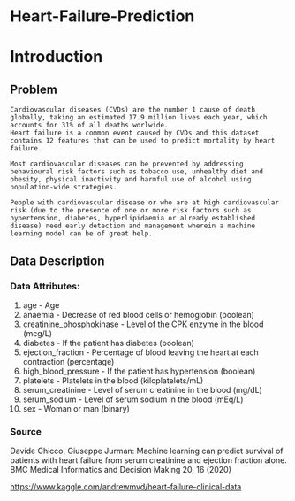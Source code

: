 # Heart-Failure-Prediction

# Introduction

## **Problem**  
    
    Cardiovascular diseases (CVDs) are the number 1 cause of death globally, taking an estimated 17.9 million lives each year, which accounts for 31% of all deaths worlwide.
    Heart failure is a common event caused by CVDs and this dataset contains 12 features that can be used to predict mortality by heart failure.

    Most cardiovascular diseases can be prevented by addressing behavioural risk factors such as tobacco use, unhealthy diet and obesity, physical inactivity and harmful use of alcohol using population-wide strategies.
    
    People with cardiovascular disease or who are at high cardiovascular risk (due to the presence of one or more risk factors such as hypertension, diabetes, hyperlipidaemia or already established disease) need early detection and management wherein a machine learning model can be of great help.

## **Data Description**

### **Data Attributes:**
1. age - Age
2. anaemia - Decrease of red blood cells or hemoglobin (boolean) 
3. creatinine_phosphokinase - Level of the CPK enzyme in the blood (mcg/L)
4. diabetes - If the patient has diabetes (boolean)
5. ejection_fraction - Percentage of blood leaving the heart at each contraction (percentage)
6. high_blood_pressure - If the patient has hypertension (boolean)
7. platelets - Platelets in the blood (kiloplatelets/mL)
8. serum_creatinine -  Level of serum creatinine in the blood (mg/dL)
10. serum_sodium - Level of serum sodium in the blood (mEq/L)
11. sex - Woman or man (binary)

### **Source**
Davide Chicco, Giuseppe Jurman: Machine learning can predict survival of patients with heart failure from serum creatinine and ejection fraction alone. BMC Medical Informatics and Decision Making 20, 16 (2020)

https://www.kaggle.com/andrewmvd/heart-failure-clinical-data
